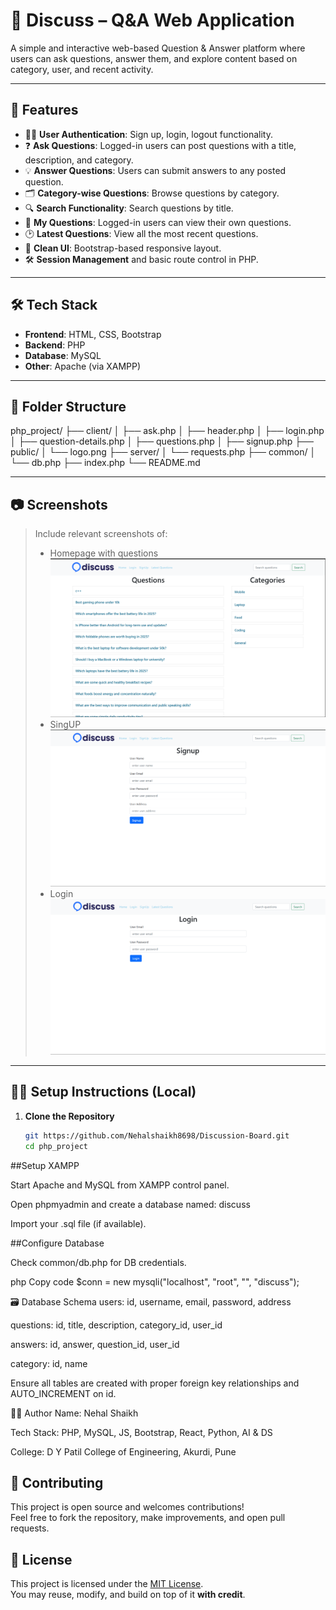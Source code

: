 # 💬 Discuss – Q&A Web Application

A simple and interactive web-based Question & Answer platform where users can ask questions, answer them, and explore content based on category, user, and recent activity.

---

## 🚀 Features

- 🧑‍💻 **User Authentication**: Sign up, login, logout functionality.
- ❓ **Ask Questions**: Logged-in users can post questions with a title, description, and category.
- 💡 **Answer Questions**: Users can submit answers to any posted question.
- 🗂️ **Category-wise Questions**: Browse questions by category.
- 🔍 **Search Functionality**: Search questions by title.
- 👤 **My Questions**: Logged-in users can view their own questions.
- 🕑 **Latest Questions**: View all the most recent questions.
- 🧼 **Clean UI**: Bootstrap-based responsive layout.
- 🛠️ **Session Management** and basic route control in PHP.

---

## 🛠️ Tech Stack

- **Frontend**: HTML, CSS, Bootstrap
- **Backend**: PHP
- **Database**: MySQL
- **Other**: Apache (via XAMPP)

---

## 📁 Folder Structure

php_project/
├── client/
│ ├── ask.php
│ ├── header.php
│ ├── login.php
│ ├── question-details.php
│ ├── questions.php
│ ├── signup.php
├── public/
│ └── logo.png
├── server/
│ └── requests.php
├── common/
│ └── db.php
├── index.php
└── README.md


---

## 📷 Screenshots

> Include relevant screenshots of:
> - Homepage with questions
 ![alt text](image.png)
 > - SingUP
 ![alt text](image-2.png)
> - Login
   ![alt text](image-1.png)

---

## 🧑‍🎓 Setup Instructions (Local)

1. **Clone the Repository**
   ```bash
   git https://github.com/Nehalshaikh8698/Discussion-Board.git
   cd php_project

##Setup XAMPP

Start Apache and MySQL from XAMPP control panel.

Open phpmyadmin and create a database named: discuss

Import your .sql file (if available).

##Configure Database

Check common/db.php for DB credentials.

php
Copy code
$conn = new mysqli("localhost", "root", "", "discuss");

🗃️ Database Schema
users: id, username, email, password, address

questions: id, title, description, category_id, user_id

answers: id, answer, question_id, user_id

category: id, name

Ensure all tables are created with proper foreign key relationships and AUTO_INCREMENT on id.

🙋‍♂️ Author
Name: Nehal Shaikh

Tech Stack: PHP, MySQL, JS, Bootstrap, React, Python, AI & DS

College: D Y Patil College of Engineering, Akurdi, Pune


## 👐 Contributing

This project is open source and welcomes contributions!  
Feel free to fork the repository, make improvements, and open pull requests.

## 📄 License

This project is licensed under the [MIT License](./LICENSE).  
You may reuse, modify, and build on top of it **with credit**.